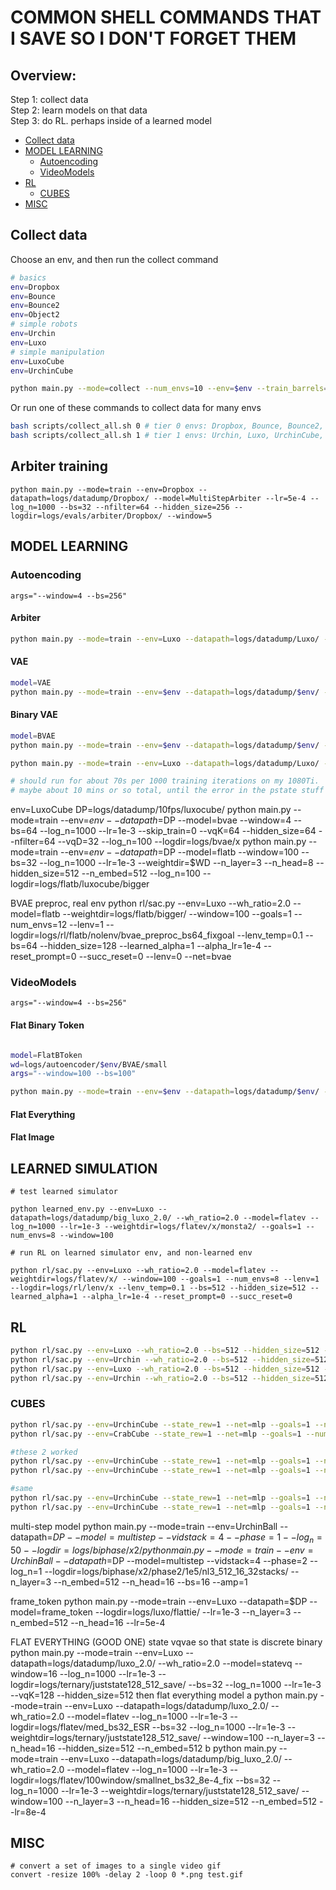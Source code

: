 # COMMON SHELL COMMANDS THAT I SAVE SO I DON'T FORGET THEM

## Overview:

Step 1: collect data <br>
Step 2: learn models on that data <br>
Step 3: do RL. perhaps inside of a learned model <br>

- [Collect data](#collect-data)
- [MODEL LEARNING](#model-learning)
  - [Autoencoding](#autoencoding)
  - [VideoModels](#videomodels)
- [RL](#rl)
  - [CUBES](#cubes)
- [MISC](#misc)

## Collect data

Choose an env, and then run the collect command
```bash
# basics 
env=Dropbox
env=Bounce
env=Bounce2
env=Object2
# simple robots 
env=Urchin
env=Luxo
# simple manipulation 
env=LuxoCube
env=UrchinCube

python main.py --mode=collect --num_envs=10 --env=$env --train_barrels=100 --logdir=logs/datadump/$env
```

Or run one of these commands to collect data for many envs

```bash
bash scripts/collect_all.sh 0 # tier 0 envs: Dropbox, Bounce, Bounce2, Object2
bash scripts/collect_all.sh 1 # tier 1 envs: Urchin, Luxo, UrchinCube, LuxoCube, UrchinBall, LuxoBall
```

## Arbiter training
```
python main.py --mode=train --env=Dropbox --datapath=logs/datadump/Dropbox/ --model=MultiStepArbiter --lr=5e-4 --log_n=1000 --bs=32 --nfilter=64 --hidden_size=256 --logdir=logs/evals/arbiter/Dropbox/ --window=5

```


## MODEL LEARNING

### Autoencoding 

```
args="--window=4 --bs=256"
```

#### Arbiter
```bash
python main.py --mode=train --env=Luxo --datapath=logs/datadump/Luxo/ --model=ArbiterAE --nfilter=32 --lr=1e-3 --logdir=logs/autoencoder/Luxo/ArbiterAE/better_enc_norelu_compile --log_n=1000 --bs=32 --window=4
```

#### VAE 

```bash
model=VAE
python main.py --mode=train --env=$env --datapath=logs/datadump/$env/ --model=$model  --window=4 --bs=256 --lr=1e-3  --logdir=logs/autoencoder/$env/$model/small 
```

#### Binary VAE 

```bash
model=BVAE
python main.py --mode=train --env=$env --datapath=logs/datadump/$env/ --model=$model  --nfilter=16 --vqD=8 --vqK=32 --hidden_size=64  --lr=1e-3  --logdir=logs/autoencoder/$env/$model/small $args
```


```bash
python main.py --mode=train --env=Luxo --datapath=logs/datadump/Luxo/ --model=BVAE --window=4 --log_n=1000 --lr=1e-3 --bs=64 --log_n=1000 --lr=1e-3 --vqK=64 --hidden_size=64 --logdir=logs/newfolder/autoencoder/bvae/x --lr=1e-3 --skip_train=0 --nfilter=64 --vqD=32 --log_n=1000 --arbiterdir=logs/newfolder/arbiter/singlestep/2/

# should run for about 70s per 1000 training iterations on my 1080Ti.
# maybe about 10 mins or so total, until the error in the pstate stuff goes away. around -6 log mse


```



env=LuxoCube
DP=logs/datadump/10fps/luxocube/
python main.py --mode=train --env=$env --datapath=$DP --model=bvae --window=4 --bs=64 --log_n=1000   --lr=1e-3 --skip_train=0 --vqK=64 --hidden_size=64 --nfilter=64 --vqD=32 --log_n=100 --logdir=logs/bvae/x
python main.py --mode=train --env=$env --datapath=$DP --model=flatb --window=100 --bs=32 --log_n=1000 --lr=1e-3 --weightdir=$WD --n_layer=3 --n_head=8 --hidden_size=512 --n_embed=512 --log_n=100 --logdir=logs/flatb/luxocube/bigger

BVAE preproc, real env
python rl/sac.py --env=Luxo --wh_ratio=2.0 --model=flatb --weightdir=logs/flatb/bigger/ --window=100 --goals=1 --num_envs=12 --lenv=1 --logdir=logs/rl/flatb/nolenv/bvae_preproc_bs64_fixgoal --lenv_temp=0.1 --bs=64 --hidden_size=128 --learned_alpha=1 --alpha_lr=1e-4 --reset_prompt=0 --succ_reset=0 --lenv=0 --net=bvae


### VideoModels 

```
args="--window=4 --bs=256"
```

#### Flat Binary Token
```bash

model=FlatBToken
wd=logs/autoencoder/$env/BVAE/small
args="--window=100 --bs=100"

python main.py --mode=train --env=$env --datapath=logs/datadump/$env/ --model=$model --weightdir=$wd --n_layer=3 --n_head=8 --hidden_size=512 --n_embed=512 --logdir=logs/video/$model/x $args
```

#### Flat Everything
#### Flat Image



## LEARNED SIMULATION
```
# test learned simulator

python learned_env.py --env=Luxo --datapath=logs/datadump/big_luxo_2.0/ --wh_ratio=2.0 --model=flatev --log_n=1000 --lr=1e-3 --weightdir=logs/flatev/x/monsta2/ --goals=1 --num_envs=8 --window=100 

# run RL on learned simulator env, and non-learned env

python rl/sac.py --env=Luxo --wh_ratio=2.0 --model=flatev --weightdir=logs/flatev/x/ --window=100 --goals=1 --num_envs=8 --lenv=1 --logdir=logs/rl/lenv/x --lenv_temp=0.1 --bs=512 --hidden_size=512 --learned_alpha=1 --alpha_lr=1e-4 --reset_prompt=0 --succ_reset=0
```

## RL

```bash
python rl/sac.py --env=Luxo --wh_ratio=2.0 --bs=512 --hidden_size=512 --net=mlp --logdir=logs/rl/luxo
python rl/sac.py --env=Urchin --wh_ratio=2.0 --bs=512 --hidden_size=512 --net=mlp --logdir=logs/rl/urchin
python rl/sac.py --env=Luxo --wh_ratio=2.0 --bs=512 --hidden_size=512 --net=cnn --logdir=logs/rl/luxo_cnn
python rl/sac.py --env=Urchin --wh_ratio=2.0 --bs=512 --hidden_size=512 --net=cnn --logdir=logs/rl/urchin_cnn
```

### CUBES

```bash
python rl/sac.py --env=UrchinCube --state_rew=1 --net=mlp --goals=1 --num_envs=8 --lenv=0 --bs=512 --hidden_size=512 --learned_alpha=1 --alpha_lr=1e-4 --state_key=full_state --use_done=0 --wh_ratio=2.0
python rl/sac.py --env=CrabCube --state_rew=1 --net=mlp --goals=1 --num_envs=8 --lenv=0 --bs=512 --hidden_size=512 --learned_alpha=1 --alpha_lr=1e-4 --state_key=full_state --use_done=0 --wh_ratio=2.0

#these 2 worked
python rl/sac.py --env=UrchinCube --state_rew=1 --net=mlp --goals=1 --num_envs=8 --lenv=0 --logdir=logs/rl/urchin_cube/10fps/diffdelt_1.5_2 --bs=128 --hidden_size=512 --learned_alpha=1 --alpha_lr=1e-4 --state_key=full_state --use_done=0 --wh_ratio=1.5 --diff_delt=1 --fps=10
python rl/sac.py --env=UrchinCube --state_rew=1 --net=mlp --goals=1 --num_envs=8 --lenv=0 --logdir=logs/rl/urchin_cube/10fps/nodiffdelt_1.5 --bs=128 --hidden_size=512 --learned_alpha=1 --alpha_lr=1e-4 --state_key=full_state --use_done=0 --wh_ratio=1.5 --diff_delt=0 --fps=10

#same
python rl/sac.py --env=UrchinCube --state_rew=1 --net=mlp --goals=1 --num_envs=8 --lenv=0 --logdir=logs/rl/urchin_cube/10fps/diffdelt_2.0_objchanges_halfmass --bs=128 --hidden_size=512 --learned_alpha=1 --alpha_lr=1e-4 --state_key=full_state --use_done=0 --wh_ratio=2.0 --diff_delt=1 --fps=10
python rl/sac.py --env=UrchinCube --state_rew=1 --net=mlp --goals=1 --num_envs=8 --lenv=0 --logdir=logs/rl/urchin_cube/10fps/diffdelt_1.5_objchanges_halfmass --bs=128 --hidden_size=512 --learned_alpha=1 --alpha_lr=1e-4 --state_key=full_state --use_done=0 --wh_ratio=1.5 --diff_delt=1 --fps=10

```

multi-step model
python main.py --mode=train --env=UrchinBall --datapath=$DP --model=multistep --vidstack=4 --phase=1 --log_n=50 --logdir=logs/biphase/x2/
python main.py --mode=train --env=UrchinBall --datapath=$DP --model=multistep --vidstack=4 --phase=2 --log_n=1 --logdir=logs/biphase/x2/phase2/1e5/nl3_512_16_32stacks/ --n_layer=3 --n_embed=512 --n_head=16 --bs=16 --amp=1

frame_token
python main.py --mode=train --env=Luxo --datapath=$DP --model=frame_token --logdir=logs/luxo/flattie/ --lr=1e-3 --n_layer=3 --n_embed=512 --n_head=16 --lr=5e-4

FLAT EVERYTHING (GOOD ONE)
state vqvae so that state is discrete binary
python main.py --mode=train --env=Luxo --datapath=logs/datadump/luxo_2.0/ --wh_ratio=2.0 --model=statevq --window=16 --log_n=1000 --lr=1e-3 --logdir=logs/ternary/juststate128_512_save/ --bs=32 --log_n=1000 --lr=1e-3 --vqK=128 --hidden_size=512
then flat everything model
 a
python main.py --mode=train --env=Luxo --datapath=logs/datadump/luxo_2.0/ --wh_ratio=2.0 --model=flatev --log_n=1000 --lr=1e-3 --logdir=logs/flatev/med_bs32_ESR --bs=32 --log_n=1000 --lr=1e-3 --weightdir=logs/ternary/juststate128_512_save/ --window=100 --n_layer=3 --n_head=16 --hidden_size=512 --n_embed=512
 b
python main.py --mode=train --env=Luxo --datapath=logs/datadump/big_luxo_2.0/ --wh_ratio=2.0 --model=flatev --log_n=1000 --lr=1e-3 --logdir=logs/flatev/100window/smallnet_bs32_8e-4_fix --bs=32 --log_n=1000 --lr=1e-3 --weightdir=logs/ternary/juststate128_512_save/ --window=100 --n_layer=3 --n_head=16 --hidden_size=512 --n_embed=512 --lr=8e-4

## MISC

```
# convert a set of images to a single video gif
convert -resize 100% -delay 2 -loop 0 *.png test.gif
```